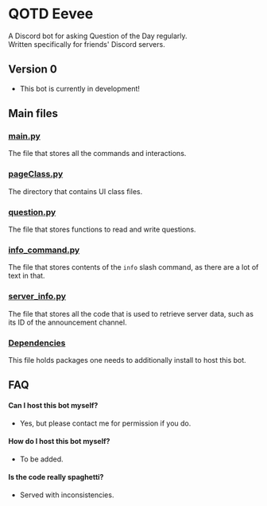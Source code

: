 # QOTD Eevee

A Discord bot for asking Question of the Day regularly.<br/>
Written specifically for friends' Discord servers.

## Version 0
- This bot is currently in development!

## Main files

### [main.py](/main.py)
The file that stores all the commands and interactions.

### [pageClass.py](/pageClass)
The directory that contains UI class files.

### [question.py](/question.py)
The file that stores functions to read and write questions.

### [info_command.py](/info_command.py)
The file that stores contents of the `info` slash command, as there are a lot of text in that.

### [server_info.py](/server_info.py)
The file that stores all the code that is used to retrieve server data, such as its ID of the announcement channel.

### [Dependencies](/requirements.txt)
This file holds packages one needs to additionally install to host this bot.

## FAQ
#### Can I host this bot myself?
- Yes, but please contact me for permission if you do.

#### How do I host this bot myself?
- To be added.

#### Is the code really spaghetti?
- Served with inconsistencies.

